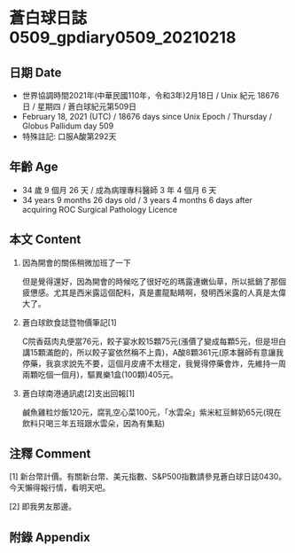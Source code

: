 [_metadata_:encoding]: - "utf-8"
[_metadata_:language]: - "zh-Hant-TW"
[_metadata_:fileformat]: - "markdown"
[_metadata_:MIME_type]: - "text/plain"
[_metadata_:markdown_version]: - "commonmark version 0.29"
[_metadata_:markdown_spec]: - "https://spec.commonmark.org/0.29/"

# 蒼白球日誌0509_gpdiary0509_20210218 #

## 日期 Date ##

* 世界協調時間2021年(中華民國110年，令和3年)2月18日 / Unix 紀元 18676 日 / 星期四 / 蒼白球紀元第509日
* February 18, 2021 (UTC) / 18676 days since Unix Epoch / Thursday / Globus Pallidum day 509
* 特殊註記: 口服A酸第292天

## 年齡 Age ##

* 34 歲 9 個月 26 天 / 成為病理專科醫師 3 年 4 個月 6 天
* 34 years 9 months 26 days old / 3 years 4 months 6 days after acquiring ROC Surgical Pathology Licence

## 本文 Content ##

1. 因為開會的關係稍微加班了一下

    但是覺得還好，因為開會的時候吃了很好吃的瑪露連嫩仙草，所以抵銷了那個疲憊感。尤其是西米露這個配料，真是畫龍點睛啊，發明西米露的人真是太偉大了。
    
2. 蒼白球飲食誌暨物價筆記[1]

    C院香菇肉丸便當76元，餃子宴水餃15顆75元(漲價了變成每顆5元，但是坦白講15顆滿飽的，所以餃子宴依然稱不上貴)，A酸8顆361元(原本醫師有意讓我停藥，我哀求說先不要，這個月皮膚不太穩定，我覺得停藥會炸，先維持一周兩顆吃個一個月)，驅異樂1盒(100顆)405元。
    
3. 蒼白球南港通訊處[2]支出回報[1]

    鹹魚雞粒炒飯120元，腐乳空心菜100元，「水雲朵」紫米紅豆鮮奶65元(現在飲料只喝三年五班跟水雲朵，因為有集點)

## 注釋 Comment ##

[1] 新台幣計價。有關新台幣、美元指數、S&P500指數請參見蒼白球日誌0430。今天懶得報行情，看明天吧。

[2] 即我男友那邊。

## 附錄 Appendix ##

